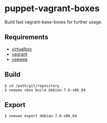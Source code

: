# puppet-vagrant-boxes

Build fast vagrant-base-boxes for further usage.

## Requirements

* [virtualbox](https://www.virtualbox.org/)
* [vagrant](https://www.vagrantup.com/)
* [veewee](https://github.com/jedi4ever/veewee)

## Build
```
$ cd /path/git/repository
$ veewee vbox build debian-7.6-x86_64
```

## Export
```
$ veewee export debian-7.6-x86_64
```
